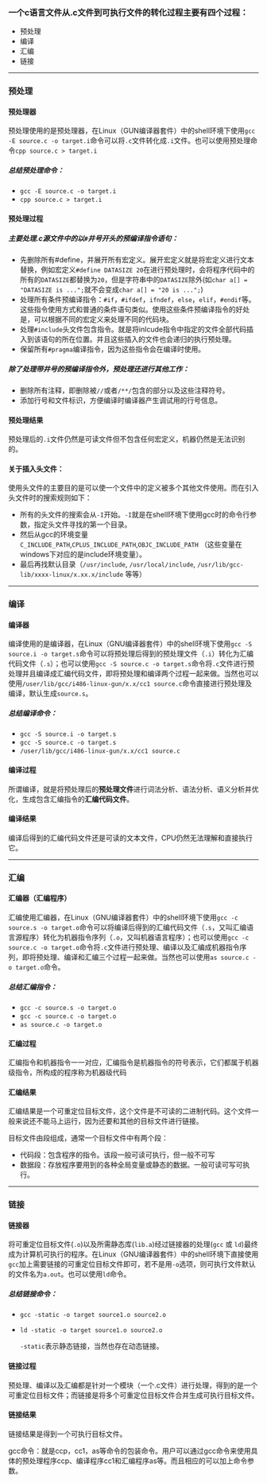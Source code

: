 ###  一个c语言文件从.c文件到可执行文件的转化过程主要有四个过程：
- 预处理
- 编译
- 汇编
- 链接

----



### 预处理
#### 预处理器
预处理使用的是预处理器，在Linux（GUN编译器套件）中的shell环境下使用`gcc -E source.c -o target.i`命令可以将`.c`文件转化成`.i`文件。也可以使用预处理命令`cpp source.c > target.i`

##### 总结预处理命令：

- `gcc -E source.c -o target.i`
- `cpp source.c > target.i`

#### 预处理过程

##### 主要处理.c源文件中的以`#`井号开头的预编译指令语句：

- 先删除所有#define，并展开所有宏定义。展开宏定义就是将宏定义进行文本替换，例如宏定义`#define DATASIZE 20`在进行预处理时，会将程序代码中的所有的`DATASIZE`都替换为`20`，但是字符串中的`DATASIZE`除外(如`char a[] = "DATASIZE is ...";`就不会变成`char a[] = "20 is ...";`)
- 处理所有条件预编译指令：`#if`，`#ifdef`，`ifndef`，`else`，`elif`，`#endif`等。这些指令使用方式和普通的条件语句类似。使用这些条件预编译指令的好处是，可以根据不同的宏定义来处理不同的代码块。
- 处理`#include`头文件包含指令。就是将inlcude指令中指定的文件全部代码插入到该语句的所在位置。并且这些插入的文件也会递归的执行预处理。
- 保留所有`#pragma`编译指令，因为这些指令会在编译时使用。

##### 除了处理带井号的预编译指令外，预处理还进行其他工作：

- 删除所有注释，即删除被`//`或者`/**/`包含的部分以及这些注释符号。
- 添加行号和文件标识，方便编译时编译器产生调试用的行号信息。

#### 预处理结果

预处理后的`.i`文件仍然是可读文件但不包含任何宏定义，机器仍然是无法识别的。 

#### 关于插入头文件：
使用头文件的主要目的是可以使一个文件中的定义被多个其他文件使用。而在引入头文件时的搜索规则如下：
- 所有的头文件的搜索会从`-I`开始。`-I`就是在shell环境下使用gcc时的命令行参数，指定头文件寻找的第一个目录。
- 然后从gcc的环境变量 `C_INCLUDE_PATH`,`CPLUS_INCLUDE_PATH`,`OBJC_INCLUDE_PATH` （这些变量在windows下对应的是include环境变量）。
- 最后再找默认目录（`/usr/include`, `/usr/local/include`, `/usr/lib/gcc-lib/xxxx-linux/x.xx.x/include` 等等）

----



### 编译

#### 编译器

编译使用的是编译器，在Linux（GNU编译器套件）中的shell环境下使用`gcc -S source.i -o target.s`命令可以将预处理后得到的预处理文件（`.i`）转化为汇编代码文件（`.s`）；也可以使用`gcc -S source.c -o target.s`命令将`.c`文件进行预处理并且编译成汇编代码文件，即将预处理和编译两个过程一起来做。当然也可以使用`/user/lib/gcc/i486-linux-gun/x.x/cc1 source.c`命令直接进行预处理及编译，默认生成`source.s`。

##### 总结编译命令：

- `gcc -S source.i -o target.s`
- `gcc -S source.c -o target.s`
- `/user/lib/gcc/i486-linux-gun/x.x/cc1 source.c`

#### 编译过程

所谓编译，就是将预处理后的**预处理文件**进行词法分析、语法分析、语义分析并优化，生成包含汇编指令的**汇编代码文件**。

#### 编译结果

编译后得到的汇编代码文件还是可读的文本文件，CPU仍然无法理解和直接执行它。

----



### 汇编

#### 汇编器（汇编程序）

汇编使用汇编器，在Linux（GNU编译器套件）中的shell环境下使用`gcc -c source.s -o target.o`命令可以将编译后得到的汇编代码文件（`.s`，又叫汇编语言源程序）转化为机器指令序列（`.o`，又叫机器语言程序）；也可以使用`gcc -c source.c -o target.o`命令将`.c`文件进行预处理、编译以及汇编成机器指令序列，即将预处理、编译和汇编三个过程一起来做。当然也可以使用`as source.c -o target.o`命令。

##### 总结汇编指令：

- `gcc -c source.s -o target.o`
- `gcc -c source.c -o target.o`
- `as source.c -o target.o`

#### 汇编过程

汇编指令和机器指令一一对应，汇编指令是机器指令的符号表示，它们都属于机器级指令，所构成的程序称为机器级代码

#### 汇编结果

汇编结果是一个可重定位目标文件，这个文件是不可读的二进制代码。这个文件一般来说还不能马上运行，因为还要和其他的目标文件进行链接。

目标文件由段组成，通常一个目标文件中有两个段：

- 代码段：包含程序的指令。该段一般可读可执行，但一般不可写
- 数据段：存放程序要用到的各种全局变量或静态的数据。一般可读可写可执行。

----



### 链接

#### 链接器

将可重定位目标文件(`.o`)以及所需静态库(`lib.a`)经过链接器的处理(`gcc` 或 `ld`)最终成为计算机可执行的程序。在Linux（GNU编译器套件）中的shell环境下直接使用`gcc`加上需要链接的可重定位目标文件即可，若不是用`-o`选项，则可执行文件默认的文件名为`a.out`。也可以使用`ld`命令。

##### 总结链接命令：

- `gcc -static -o target source1.o source2.o`

- `ld -static -o target source1.o source2.o`

  `-static`表示静态链接，当然也存在动态链接。

#### 链接过程

预处理、编译以及汇编都是针对一个模块（一个.c文件）进行处理，得到的是一个可重定位目标文件；而链接是将多个可重定位目标文件合并生成可执行目标文件。

#### 链接结果

链接结果是得到一个可执行目标文件。

gcc命令：就是ccp，cc1，as等命令的包装命令。用户可以通过gcc命令来使用具体的预处理程序ccp、编译程序cc1和汇编程序as等。而且相应的可以加上命令参数。

